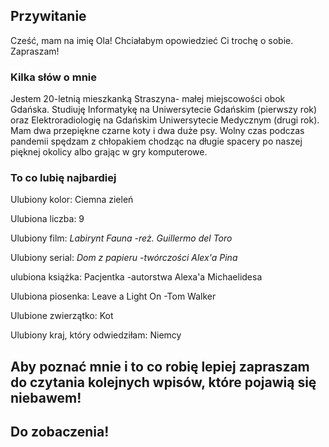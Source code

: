 ## Przywitanie

Cześć, mam na imię Ola!
Chciałabym opowiedzieć Ci trochę o sobie.
Zapraszam!





### Kilka słów o mnie

Jestem 20-letnią mieszkanką Straszyna- małej miejscowości obok Gdańska. Studiuję Informatykę na Uniwersytecie Gdańskim (pierwszy rok) oraz Elektroradiologię na Gdańskim Uniwersytecie Medycznym (drugi rok). Mam dwa przepiękne czarne koty i dwa duże psy. Wolny czas podczas pandemii spędzam z chłopakiem chodząc na długie spacery po naszej pięknej okolicy albo grając w gry komputerowe.

### To co lubię najbardiej

Ulubiony kolor: Ciemna zieleń

Ulubiona liczba: 9

Ulubiony film: _Labirynt Fauna -reż. Guillermo del Toro_

Ulubiony serial: _Dom z papieru -twórczości Alex'a Pina_

ulubiona książka: Pacjentka -autorstwa Alexa'a Michaelidesa

Ulubiona piosenka: Leave a Light On -Tom Walker

Ulubione zwierzątko: Kot

Ulubiony kraj, który odwiedziłam: Niemcy


## Aby poznać mnie i to co robię lepiej zapraszam do czytania kolejnych wpisów, które pojawią się niebawem!
## Do zobaczenia!
